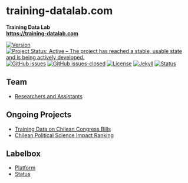 # training-datalab.com
**Training Data Lab**\
**https://training-datalab.com**

[![Version](https://img.shields.io/badge/version-v1.10.9-blue.svg)](/CHANGELOG.md) [![Project Status: Active – The project has reached a stable, usable state and is being actively developed.](https://www.repostatus.org/badges/latest/active.svg)](STATUS.md) [![GitHub issues](https://img.shields.io/github/issues/training-datalab/training-datalab.com.svg)](https://github.com/training-datalab/training-datalab.com/issues/) [![GitHub issues-closed](https://img.shields.io/github/issues-closed/training-datalab/training-datalab.com.svg)](https://github.com/training-datalab/training-datalab.com/issues?q=is%3Aissue+is%3Aclosed) [![License](https://img.shields.io/badge/license-MIT-black)](LICENSE) [![Jekyll](https://img.shields.io/badge/made%20with-Jekyll-1f425f.svg)](https://jekyllrb.com/) [![Status](https://img.shields.io/website-up-down-green-red/http/training-datalab.com.svg)](https://training-datalab.com)

## Team
- [Researchers and Assistants](https://training-datalab.com/team/)

## Ongoing Projects
- [Training Data on Chilean Congress Bills](https://training-datalab.com/projects/chilean-congress-bills)
- [Chilean Political Science Impact Ranking](https://training-datalab.com/projects/cps-ranking)

## Labelbox
- [Platform](https://app.labelbox.com/)
- [Status](https://status.labelbox.com/)
